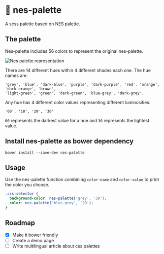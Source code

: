 # :space_invader: nes-palette

A scss palette based on NES palette.

## The palette

Nes-palette includes 56 colors to represent the original nes-palette.

![Nes palette representation](http://dev.bowdenweb.com/nes/a/i/nes-color-palette.png) 

There are 14 different hues within 4 different shades each one. 
The hue names are:

````
'grey', 'blue', 'dark-blue', 'purple', 'dark-purple', 'red', 'orange', 'dark-orange', 'brown', 
'light-green', 'green', 'dark-green', 'blue-grey', 'dark-grey'.
````

Any hue has 4 different color values representing different luminosities:

````
'00', '10', '20', '30' 
````

````00```` represents the darkest value for a hue and ````30```` represents the lightest value.


## Install nes-palette as bower dependency

````bower install --save-dev nes-palette````

## Usage

Use the nes-palette function combining ````color-name```` and ````color-value```` to print the color you choose.

````scss
.css-selector {
  background-color: nes-palette('grey', '30');
  color: nes-palette('blue-grey', '20');
}
````


## Roadmap
- [x] Make it bower friendly
- [ ] Create a demo page
- [ ] Write multilingual article about css palettes
